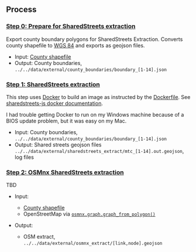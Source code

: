 
## Process

### [Step 0: Prepare for SharedStreets extraction](step0_prepare_for_shst_extraction.ipynb)

Export county boundary polygons for SharedStreets Extraction.  Converts county shapefile to [WGS 84](https://spatialreference.org/ref/epsg/wgs-84/) and exports as geojson files.

* Input: [County shapefile](../../data/external/county_boundaries/county_5m%20-%20Copy.shp)
* Output: County boundaries, `../../data/external/county_boundaries/boundary_[1-14].json`

### [Step 1: SharedStreets extraction](step1_shst_extraction)

This step uses [Docker](https://www.docker.com/) to build an image as instructed by the [Dockerfile](Dockerfile).
See [sharedstreets-js docker documentation](https://github.com/sharedstreets/sharedstreets-js#docker).

I had trouble getting Docker to run on my Windows machine because of a BIOS update problem, but it was easy on my Mac.

* Input: County boundaries, `../../data/external/county_boundaries/boundary_[1-14].json`
* Output: Shared streets geojson files `../../data/external/sharedstreets_extract/mtc_[1-14].out.geojson`, log files

### [Step 2: OSMnx SharedStreets extraction](step2_osmnx_extraction.ipynb)

TBD

* Input:
  * [County shapefile](../../data/external/county_boundaries/county_5m%20-%20Copy.shp)
  * OpenStreetMap via [`osmnx.graph.graph_from_polygon()`](https://osmnx.readthedocs.io/en/stable/osmnx.html#osmnx.graph.graph_from_polygon)

* Output:
  * OSM extract, `../../data/external/osmnx_extract/[link,node].geojson`

